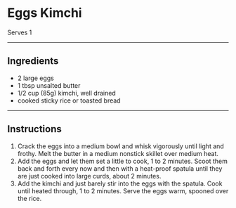 # Eggs Kimchi

Serves 1

---

## Ingredients

* 2 large eggs
* 1 tbsp unsalted butter
* 1/2 cup (85g) kimchi, well drained
* cooked sticky rice or toasted bread

---

## Instructions

1. Crack the eggs into a medium bowl and whisk vigorously until light and frothy. Melt the butter in a medium nonstick skillet over medium heat.
1. Add the eggs and let them set a little to cook, 1 to 2 minutes. Scoot them back and forth every now and then with a heat-proof spatula until they are just cooked into large curds, about 2 minutes.
1. Add the kimchi and just barely stir into the eggs with the spatula. Cook until heated through, 1 to 2 minutes. Serve the eggs warm, spooned over the rice.